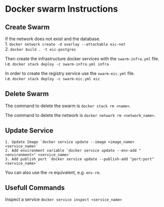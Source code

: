 # Docker swarm Instructions

## Create Swarm
If the network does not exist and the database.  
    1. `docker network create -d overlay --attachable eic-net`  
    2. `docker build . -t eic-postgres`
    
Then create the infrastructure docker services with the `swarm-infra.yml` file.  
i.e. `docker stack deploy -c swarm-infra.yml infra`  

In order to create the registry service use the `swarm-eic.yml` file.  
i.e. `docker stack deploy -c swarm-eic.yml eic`  

## Delete Swarm
The command to delete the swarm is `docker stack rm <name>`.

The command to delete the network is `docker network rm <network_name>`.

## Update Service
    1. Update Image `docker service update --image <image_name> <service_name>`
    2. Add environment variable `docker service update --env-add "<environment>" <service_name>`
    3. Add publish port `docker service update --publish-add "port:port" <service_name>`
You can also use the `rm` equivalent, e.g. `env-rm`.

## Usefull Commands
Inspect a service `docker service inspect <service_name>`